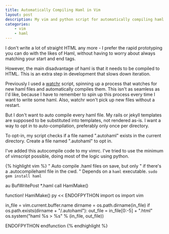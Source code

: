 ```yaml
---
title: Automatically Compiling Haml in Vim
layout: post
description: My vim and python script for automatically compiling haml every time I save a haml file in vim.
categories:
    - vim
    - haml
---
```

I don't write a lot of straight HTML any more - I prefer the rapid prototyping
you can do with the likes of Haml, without having to worry about always
matching your start and end tags. 

However, the main disadvantage of haml is that it needs to be compiled to HTML.
This is an extra step in development that slows down iteration.

Previously I used a [watchr][watchr] script, spinning up a process that watches
for new haml files and automatically compiles them. This isn't as seamless as
I'd like, because I have to remember to spin up this process every time I want
to write some haml. Also, watchr won't pick up new files without a restart.

But I don't want to auto compile every haml file. My rails or jekyll templates
are supposed to be substituted into templates, not rendered as-is. I want a
way to opt in to auto-compilation, preferably only once per directory.

To opt-in, my script checks if a file named ".autohaml" exists in the current
directory. Create a file named ".autohaml" to opt in.

I've added this autocompile code to my vimrc. I've tried to use the minimum of
vimscript possible, doing most of the logic using python.

{% highlight vim %}
" Auto compile .haml files on save, but only
" if there's a .autocompilehaml file in the cwd.
" Depends on a `haml` executable. `sudo gem install haml`

au BufWritePost *.haml call HamlMake()

function! HamlMake()
    py << ENDOFPYTHON
import os
import vim

in_file = vim.current.buffer.name
dirname = os.path.dirname(in_file)
if os.path.exists(dirname + "/.autohaml"):
    out_file = in_file[0:-5] + ".html"
    os.system("haml %s > %s" % (in_file, out_file))

ENDOFPYTHON
endfunction
{% endhighlight %}


[watchr]: https://github.com/mynyml/watchr
